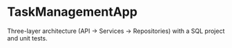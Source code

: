 # TaskManagementApp
Three-layer architecture (API → Services → Repositories) with a SQL project and unit tests.
